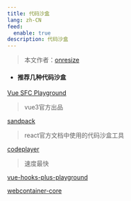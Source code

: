```yaml
---
title: 代码沙盒
lang: zh-CN
feed:
  enable: true
description: 代码沙盒
---
```


> 本文作者：[onresize](https://github.com/onresize)

- #### 推荐几种代码沙盒
[Vue SFC Playground](https://github.com/vuejs/core/tree/main/packages/sfc-playground)
> vue3官方出品

[sandpack](https://github.com/codesandbox/sandpack)
> react官方文档中使用的代码沙盒工具

[codeplayer](https://github.com/zh-lx/codeplayer)
> 速度最快

[vue-hooks-plus-playground](https://github.com/InhiblabCore/vue-hooks-plus-playground)

[webcontainer-core](https://github.com/stackblitz/webcontainer-core)


